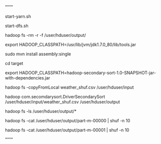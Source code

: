 """"


start-yarn.sh

start-dfs.sh

hadoop fs -rm -r -f /user/hduser/output/

export HADOOP_CLASSPATH=/usr/lib/jvm/jdk1.7.0_80/lib/tools.jar

sudo mvn install assembly:single

cd target

export HADOOP_CLASSPATH=hadoop-secondary-sort-1.0-SNAPSHOT-jar-with-dependencies.jar

hadoop fs -copyFromLocal weather_shuf.csv /user/hduser/input

hadoop com.secomdarysort.DriverSecondarySort /user/hduser/input/weather_shuf.csv      /user/hduser/output

hadoop fs -ls  /user/hduser/output/*

hadoop fs -cat  /user/hduser/output/part-m-00000 | shuf -n 10

hadoop fs -cat  /user/hduser/output/part-m-00001 | shuf -n 10

""""
